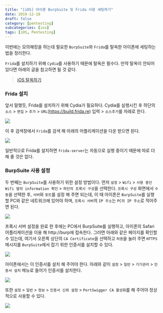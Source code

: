 ```yaml
---
title: "[iOS] 아이폰 BurpSuite 및 Frida 사용 세팅하기"
date: 2019-12-10
draft: false
category: [pentesting]
subcategories: [ios]
tags: [iOS, Pentesting]
---
```


이번에는 모의해킹을 하는데 필요한 `BurpSuite`와 `Frida`를 탈옥한 아이폰에 세팅하는 법을 정리한다.  

<!--more-->

`Frida`를 설치하기 위해 `Cydia`를 사용하기 때문에 탈옥은 필수다.
만약 탈옥이 안되어 있다면 아래의 글을 참고하면 될 것 같다.  

> [iOS 탈옥하기](https://mingzz1.github.io/pentesting/ios/2019/12/10/iOS-jailbreak.html)

### Frida 설치  

앞서 말했듯, Frida를 설치하기 위해 Cydia가 필요하다.
Cydia를 실행시킨 후 하단의 `소스` > `편집` > `추가` > `URL`(https://build.frida.re) 입력 > `소스추가`를 차례로 한다.  

![](/images/pen-testing/ios/setting/setting_01.png)  

이 후 검색창에서 `Frida`를 검색 해 아래의 어플리케이션을 다운 받으면 된다.  

![](/images/pen-testing/ios/setting/setting_02.png)

일반적으로 Frida를 설치하면 `frida-server`는 자동으로 실행 중이기 때문에 따로 더 해 줄 것은 없다.  

### BurpSuite 사용 설정  

두 번째는 `BurpSuite`를 사용하기 위한 설정 방법이다.
먼저 `설정` > `Wifi` > `사용 중인 Wifi 옆의 information 확인` > `하단의 프록시 구성`을 선택한다.
`프록시 구성` 화면에서 `수동`을 선택한 후, `서버`와 `포트`를 설정 해 주면 되는데, 이 때 아이폰은 `BurpSuite`를 실행 할 PC와 같은 네트워크에 있어야 하며, `프록시 서버`의 `IP 주소`는 `PC의 IP 주소`로 적어주면 된다.  

![](/images/pen-testing/ios/setting/setting_03.png)  

프록시 서버 설정을 완료 한 후에는 PC에서 BurpSuite를 실행하고, 아이폰의 Safari 어플리케이션을 이용 해 http://burp에 접속한다.
그러면 아래와 같은 페이지를 확인할 수 있는데, 여기서 오른쪽 상단의 `CA Certificate`을 선택하고 `허용`을 눌러 주면 `HTTPS` 메시지를 `BurpSuite`에서 잡기 위한 인증서를 설치할 수 있다.  

![](/images/pen-testing/ios/setting/setting_04.png)

아이폰에서는 이 인증서를 설치 해 주어야 한다.
아래와 같이 `설정` > `일반` > `기기관리` > `인증서 설치` 메뉴로 들어가 인증서를 설치한다.  

![](/images/pen-testing/ios/setting/setting_05.png)  

또한 `설정` > `일반` > `정보` > `인증서 신뢰 설정` > `PortSwigger CA 활성화`를 해 주어야 정상적으로 사용할 수 있다.  

![](/images/pen-testing/ios/setting/setting_06.png)  
